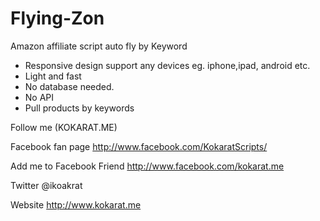 Flying-Zon
==========

Amazon affiliate script auto fly by Keyword

- Responsive design support any devices eg. iphone,ipad, android etc.
- Light and fast
- No database needed.
- No API 
- Pull products by keywords


Follow me (KOKARAT.ME)

Facebook fan page
http://www.facebook.com/KokaratScripts/ 

Add me to Facebook Friend
http://www.facebook.com/kokarat.me

Twitter
@ikoakrat

Website 
http://www.kokarat.me

